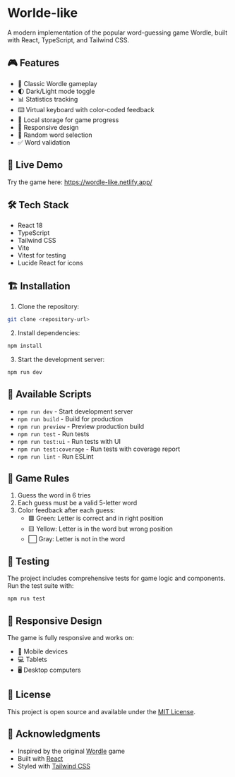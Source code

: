 # Worlde-like
A modern implementation of the popular word-guessing game Wordle, built with React, TypeScript, and Tailwind CSS.

## 🎮 Features

- 🎯 Classic Wordle gameplay
- 🌓 Dark/Light mode toggle
- 📊 Statistics tracking
- ⌨️ Virtual keyboard with color-coded feedback
- 💾 Local storage for game progress
- 📱 Responsive design
- 🎲 Random word selection
- ✅ Word validation

## 🚀 Live Demo

Try the game here: https://wordle-like.netlify.app/

## 🛠️ Tech Stack

- React 18
- TypeScript
- Tailwind CSS
- Vite
- Vitest for testing
- Lucide React for icons

## 🏗️ Installation

1. Clone the repository:
```bash
git clone <repository-url>
```

2. Install dependencies:
```bash
npm install
```

3. Start the development server:
```bash
npm run dev
```

## 📝 Available Scripts

- `npm run dev` - Start development server
- `npm run build` - Build for production
- `npm run preview` - Preview production build
- `npm run test` - Run tests
- `npm run test:ui` - Run tests with UI
- `npm run test:coverage` - Run tests with coverage report
- `npm run lint` - Run ESLint

## 🎯 Game Rules

1. Guess the word in 6 tries
2. Each guess must be a valid 5-letter word
3. Color feedback after each guess:
   - 🟩 Green: Letter is correct and in right position
   - 🟨 Yellow: Letter is in the word but wrong position
   - ⬜ Gray: Letter is not in the word

## 🧪 Testing

The project includes comprehensive tests for game logic and components. Run the test suite with:

```bash
npm run test
```

## 📱 Responsive Design

The game is fully responsive and works on:
- 📱 Mobile devices
- 💻 Tablets
- 🖥️ Desktop computers

## 📄 License

This project is open source and available under the [MIT License](LICENSE).

## 🙏 Acknowledgments

- Inspired by the original [Wordle](https://www.nytimes.com/games/wordle) game
- Built with [React](https://reactjs.org/)
- Styled with [Tailwind CSS](https://tailwindcss.com/)

